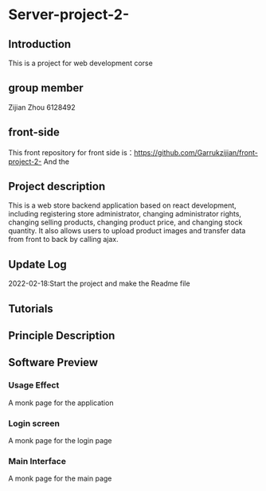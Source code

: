 # Server-project-2-
## Introduction
 This is a project for web development corse 
## group member
Zijian Zhou 6128492
## front-side 
This front repository for front side is：https://github.com/Garrukzijian/front-project-2-
And the 
## Project description
This is a web store backend application based on react development, including registering store administrator, changing administrator rights, changing selling products, changing product price, and changing stock quantity. It also allows users to upload product images and transfer data from front to back by calling ajax.
## Update Log
2022-02-18:Start the project and make the Readme file
## Tutorials

## Principle Description

## Software Preview
### Usage Effect

A monk page for the application

### Login screen
A monk page for the login page

### Main Interface

A monk page for the main page





